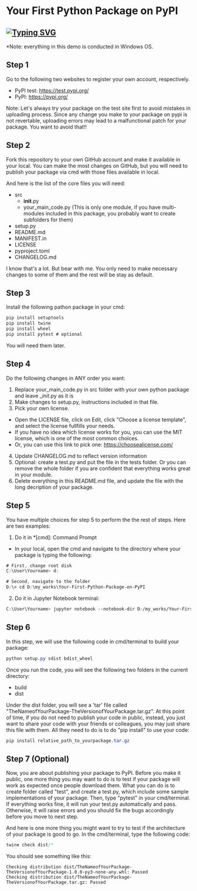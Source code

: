 # Your First Python Package on PyPI

## [![Typing SVG](https://readme-typing-svg.herokuapp.com?multiline=true&width=1200&lines=An+end+to+end+project+helps+you+publish+your+first+python+package+in+a+simple+way.++++++++++)](https://git.io/typing-svg)

*Note: everything in this demo is conducted in Windows OS.

## Step 1

Go to the following two websites to register your own account, respectively.
- PyPI test: https://test.pypi.org/
- PyPI: https://pypi.org/

Note: Let's always try your package on the test site first to avoid mistakes in uploading process. Since any change you make to your package on pypi is not revertable, uploading errors may lead to a malfunctional patch for your package. You want to avoid that!!


## Step 2

Fork this repository to your own GitHub account and make it available in your local. You can make the most changes on GitHub, but you will need to publish your package via cmd with those files available in local.

And here is the list of the core files you will need:

* src
  * __init__.py
  * your_main_code.py  (This is only one module, if you have multi-modules included in this package, you probably want to create subfolders for them)
* setup.py
* README.md
* MANIFEST.in
* LICENSE
* pyproject.toml
* CHANGELOG.md

I know that's a lot. But bear with me. You only need to make necessary changes to some of them and the rest will be stay as default.

## Step 3

Install the following pathon package in your cmd:

```css
pip install setuptools
pip install twine
pip install wheel
pip install pytest # optional
```

You will need them later.

## Step 4

Do the following changes in ANY order you want:

1. Replace your_main_code.py in src folder with your own python package and leave __init_.py as it is
2. Make changes to setup.py, instructions included in that file.
3. Pick your own license. 
  * Open the LICENSE file, click on Edit, click "Choose a license template", and select the license fullfills your needs.
  * If you have no idea which license works for you, you can use the MIT license, which is one of the most common choices.
  * Or, you can use this link to pick one: https://choosealicense.com/
4. Update CHANGELOG.md to reflect version information
5. Optional: create a test.py and put the file in the tests folder. Or you can remove the whole folder if you are confident that everything works great in your module.
6. Delete everything in this README.md file, and update the file with the long decription of your package.

## Step 5

You have multiple choices for step 5 to perform the the rest of steps. Here are two examples:

1. Do it in *[cmd]: Command Prompt
- In your local, open the cmd and navigate to the directory where your package is typing the following:
```css
# First, change root disk
C:\User\Yourname> d:

# Second, navigate to the folder
D:\> cd D:\my_works\Your-First-Python-Package-on-PyPI
```

2. Do it in Jupyter Notebook terminal:
```css
C:\User\Yourname> jupyter notebook --notebook-dir D:/my_works/Your-First-Python-Package-on-PyPI
```

## Step 6

In this step, we will use the following code in cmd/terminal to build your package:
```css
python setup.py sdist bdist_wheel
```

Once you run the code, you will see the following two folders in the current directory:
- build
- dist

Under the dist folder, you will see a 'tar' file called "TheNameofYourPackage-TheVersionofYourPackage.tar.gz". At this point of time, if you do not need to publish your code in public, instead, you just want to share your code with your friends or colleagues, you may just share this file with them. All they need to do is to do "pip install" to use your code:
```css
pip install relative_path_to_yourpackage.tar.gz  
```

## Step 7 (Optional)

Now, you are about publishing your package to PyPI. Before you make it public, one more thing you may want to do is to test if your package will work as expected once people download them. What you can do is to create folder called "test", and create a test.py, which include some sample implementations of your package. Then, type "pytest" in your cmd/terminal. If everything works fine, it will run your test.py automatically and pass. Otherwise, it will raise errors and you should fix the bugs accordingly before you move to next step.

And here is one more thing you might want to try to test if the architecture of your package is good to go. In the cmd/terminal, type the following code:
```css
twine check dist/*
```
You should see something like this:
```
Checking distribution dist/TheNameofYourPackage-TheVersionofYourPackage-1.0.0-py3-none-any.whl: Passed
Checking distribution dist/TheNameofYourPackage-TheVersionofYourPackage.tar.gz: Passed
```
